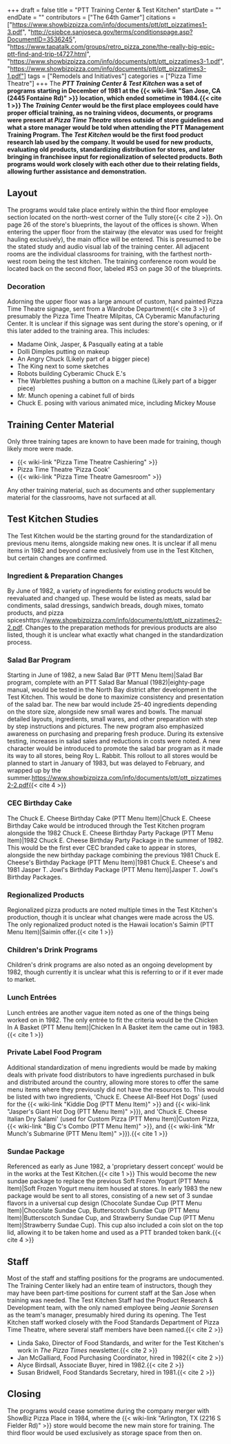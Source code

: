 +++
draft = false
title = "PTT Training Center & Test Kitchen"
startDate = ""
endDate = ""
contributors = ["The 64th Gamer"]
citations = ["https://www.showbizpizza.com/info/documents/ptt/ptt_pizzatimes1-3.pdf", "http://csjpbce.sanjoseca.gov/terms/conditionspage.asp?DocumentID=3536245", "https://www.tapatalk.com/groups/retro_pizza_zone/the-really-big-epic-ptt-find-and-trip-t4727.html", "https://www.showbizpizza.com/info/documents/ptt/ptt_pizzatimes3-1.pdf", "https://www.showbizpizza.com/info/documents/ptt/ptt_pizzatimes3-1.pdf"]
tags = ["Remodels and Initiatives"]
categories = ["Pizza Time Theatre"]
+++
The ***PTT Training Center & Test Kitchen* was a set of programs starting in December of 1981 at the {{< wiki-link "San Jose, CA (2445 Fontaine Rd)" >}} location, which ended sometime in 1984.{{< cite 1 >}}
The *Training Center* would be the first place employees could have proper official training, as no training videos, documents, or programs were present at *Pizza Time Theatre* stores outside of store guidelines and what a store manager would be told when attending the PTT Management Training Program.
The *Test Kitchen* would be the first food product research lab used by the company. It would be used for new products, evaluating old products, standardizing distribution for stores, and later bringing in franchisee input for regionalization of selected products.
Both programs would work closely with each other due to their relating fields, allowing further assistance and demonstration.**

## Layout

The programs would take place entirely within the third floor employee section located on the north-west corner of the Tully store{{< cite 2 >}}. On page 26 of the store's blueprints, the layout of the offices is shown.
When entering the upper floor from the stairway (the elevator was used for freight hauling exclusively), the main office will be entered. This is presumed to be the stated study and audio visual lab of the training center. All adjacent rooms are the individual classrooms for training, with the farthest north-west room being the test kitchen. The training conference room would be located back on the second floor, labeled #53 on page 30 of the blueprints.

### Decoration

Adorning the upper floor was a large amount of custom, hand painted Pizza Time Theatre signage, sent from a Wardrobe Department{{< cite 3 >}} of presumably the Pizza Time Theatre Milpitas, CA Cyberamic Manufacturing Center. It is unclear if this signage was sent during the store's opening, or if this later added to the training area. This includes:

- Madame Oink, Jasper, & Pasqually eating at a table
- Dolli Dimples putting on makeup
- An Angry Chuck (Likely part of a bigger piece)
- The King next to some sketches
- Robots building Cyberamic Chuck E.'s
- The Warblettes pushing a button on a machine (Likely part of a bigger piece)
- Mr. Munch opening a cabinet full of birds
- Chuck E. posing with various animated mice, including Mickey Mouse

## Training Center Material

Only three training tapes are known to have been made for training, though likely more were made.

- {{< wiki-link "Pizza Time Theatre Cashiering" >}}
- Pizza Time Theatre 'Pizza Cook'
- {{< wiki-link "Pizza Time Theatre Gamesroom" >}}

Any other training material, such as documents and other supplementary material for the classrooms, have not surfaced at all.

## Test Kitchen Studies

The Test Kitchen would be the starting ground for the standardization of previous menu items, alongside making new ones. It is unclear if all menu items in 1982 and beyond came exclusively from use in the Test Kitchen, but certain changes are confirmed.

### Ingredient & Preparation Changes

By June of 1982, a variety of ingredients for existing products would be reevaluated and changed up. These would be listed as meats, salad bar condiments, salad dressings, sandwich breads, dough mixes, tomato products, and pizza spiceshttps://www.showbizpizza.com/info/documents/ptt/ptt_pizzatimes2-2.pdf. Changes to the preparation methods for previous products are also listed, though it is unclear what exactly what changed in the standardization process.

### Salad Bar Program

Starting in June of 1982, a new Salad Bar (PTT Menu Item)|Salad Bar program, complete with an PTT Salad Bar Manual (1982)|eighty-page manual, would be tested in the North Bay district after development in the Test Kitchen. This would be done to maximize consistency and presentation of the salad bar. The new bar would include 25-40 ingredients depending on the store size, alongside new small wares and bowls. The manual detailed layouts, ingredients, small wares, and other preparation with step by step instructions and pictures. The new program also emphasized awareness on purchasing and preparing fresh produce.
During its extensive testing, increases in salad sales and reductions in costs were noted. A new character would be introduced to promote the salad bar program as it made its way to all stores, being Roy L. Rabbit. This rollout to all stores would be planned to start in January of 1983, but was delayed to February, and wrapped up by the summer.https://www.showbizpizza.com/info/documents/ptt/ptt_pizzatimes2-2.pdf{{< cite 4 >}}

### CEC Birthday Cake

The Chuck E. Cheese Birthday Cake (PTT Menu Item)|Chuck E. Cheese Birthday Cake would be introduced through the Test Kitchen program alongside the 1982 Chuck E. Cheese Birthday Party Package (PTT Menu Item)|1982 Chuck E. Cheese Birthday Party Package in the summer of 1982. This would be the first ever CEC branded cake to appear in stores, alongside the new birthday package combining the previous 1981 Chuck E. Cheese's Birthday Package (PTT Menu Item)|1981 Chuck E. Cheese's and 1981 Jasper T. Jowl's Birthday Package (PTT Menu Item)|Jasper T. Jowl's Birthday Packages.

### Regionalized Products

Regionalized pizza products are noted multiple times in the Test Kitchen's production, though it is unclear what changes were made across the US. The only regionalized product noted is the Hawaii location's Saimin (PTT Menu Item)|Saimin offer.{{< cite 1 >}}

### Children's Drink Programs

Children's drink programs are also noted as an ongoing development by 1982, though currently it is unclear what this is referring to or if it ever made to market.

### Lunch Entrées

Lunch entrées are another vague item noted as one of the things being worked on in 1982. The only entrée to fit the criteria would be the Chicken In A Basket (PTT Menu Item)|Chicken In A Basket item the came out in 1983.{{< cite 1 >}}

### Private Label Food Program

Additional standardization of menu ingredients would be made by making deals with private food distributors to have ingredients purchased in bulk and distributed around the country, allowing more stores to offer the same menu items where they previously did not have the resources to. This would be listed with two ingredients, 'Chuck E. Cheese All-Beef Hot Dogs' (used for the {{< wiki-link "Kiddie Dog (PTT Menu Item)" >}} and {{< wiki-link "Jasper's Giant Hot Dog (PTT Menu Item)" >}}), and 'Chuck E. Cheese Italian Dry Salami' (used for Custom Pizza (PTT Menu Item)|Custom Pizza, {{< wiki-link "Big C's Combo (PTT Menu Item)" >}}, and {{< wiki-link "Mr Munch's Submarine (PTT Menu Item)" >}}).{{< cite 1 >}}

### Sundae Package

Referenced as early as June 1982, a 'proprietary dessert concept' would be in the works at the Test Kitchen.{{< cite 1 >}} This would become the new sundae package to replace the previous Soft Frozen Yogurt (PTT Menu Item)|Soft Frozen Yogurt menu item housed at stores. In early 1983 the new package would be sent to all stores, consisting of a new set of 3 sundae flavors in a universal cup design (Chocolate Sundae Cup (PTT Menu Item)|Chocolate Sundae Cup, Butterscotch Sundae Cup (PTT Menu Item)|Butterscotch Sundae Cup, and Strawberry Sundae Cup (PTT Menu Item)|Strawberry Sundae Cup). This cup also included a coin slot on the top lid, allowing it to be taken home and used as a PTT branded token bank.{{< cite 4 >}}

## Staff

Most of the staff and staffing positions for the programs are undocumented. The Training Center likely had an entire team of instructors, though they may have been part-time positions for current staff at the San Jose when training was needed.
The Test Kitchen Staff had the Product Research & Development team, with the only named employee being *Jeanie Sorensen* as the team's manager, presumably hired during its opening. The Test Kitchen staff worked closely with the Food Standards Department of Pizza Time Theatre, where several staff members have been named.{{< cite 2 >}}

- Linda Sako, Director of Food Standards, and writer for the Test Kitchen's work in *The Pizza Times* newsletter.{{< cite 2 >}}
- Jan McGalliard, Food Purchasing Coordinator, hired in 1982{{< cite 2 >}}
- Alyce Birdsall, Associate Buyer, hired in 1982.{{< cite 2 >}}
- Susan Bridwell, Food Standards Secretary, hired in 1981.{{< cite 2 >}}

## Closing

The programs would cease sometime during the company merger with ShowBiz Pizza Place in 1984, where the {{< wiki-link "Arlington, TX (2216 S Fielder Rd)" >}} store would become the new main store for training. The third floor would be used exclusively as storage space from then on.
